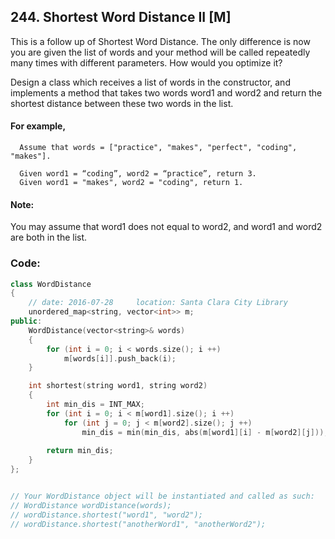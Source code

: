 ## 244. Shortest Word Distance II [M]
This is a follow up of Shortest Word Distance. The only difference is now you are given the list of words and your method will be called repeatedly many times with different parameters. How would you optimize it?

Design a class which receives a list of words in the constructor, and implements a method that takes two words word1 and word2 and return the shortest distance between these two words in the list.

#### For example,
```
  Assume that words = ["practice", "makes", "perfect", "coding", "makes"].
  
  Given word1 = “coding”, word2 = “practice”, return 3.
  Given word1 = "makes", word2 = "coding", return 1.
```

#### Note:
You may assume that word1 does not equal to word2, and word1 and word2 are both in the list.

### Code:
```c++
class WordDistance 
{
    // date: 2016-07-28     location: Santa Clara City Library
    unordered_map<string, vector<int>> m;
public:
    WordDistance(vector<string>& words) 
    {
        for (int i = 0; i < words.size(); i ++)
            m[words[i]].push_back(i);
    }

    int shortest(string word1, string word2) 
    {
        int min_dis = INT_MAX;
        for (int i = 0; i < m[word1].size(); i ++)
            for (int j = 0; j < m[word2].size(); j ++)
                min_dis = min(min_dis, abs(m[word1][i] - m[word2][j]));
        
        return min_dis;
    }
};


// Your WordDistance object will be instantiated and called as such:
// WordDistance wordDistance(words);
// wordDistance.shortest("word1", "word2");
// wordDistance.shortest("anotherWord1", "anotherWord2");
```
